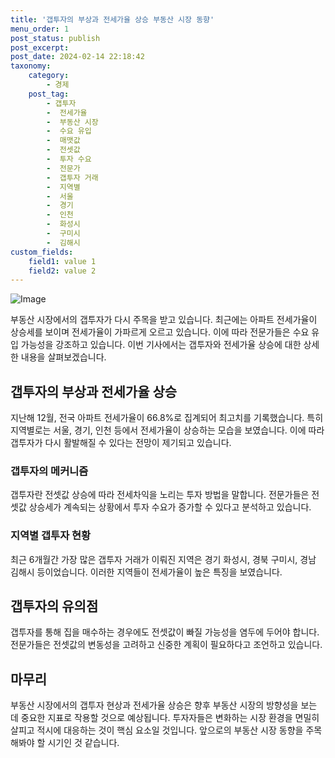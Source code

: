 ```yaml
---
title: '갭투자의 부상과 전세가율 상승 부동산 시장 동향'
menu_order: 1
post_status: publish
post_excerpt: 
post_date: 2024-02-14 22:18:42
taxonomy:
    category:
        - 경제
    post_tag:
        - 갭투자
        -  전세가율
        -  부동산 시장
        -  수요 유입
        -  매맷값
        -  전셋값
        -  투자 수요
        -  전문가
        -  갭투자 거래
        -  지역별
        -  서울
        -  경기
        -  인천
        -  화성시
        -  구미시
        -  김해시
custom_fields:
    field1: value 1
    field2: value 2
---
```


![Image](https://imgnews.pstatic.net/image/031/2024/02/14/0000812345_001_20240214050101088.jpg?type=w647)

부동산 시장에서의 갭투자가 다시 주목을 받고 있습니다. 최근에는 아파트 전세가율이 상승세를 보이며 전세가율이 가파르게 오르고 있습니다. 이에 따라 전문가들은 수요 유입 가능성을 강조하고 있습니다. 이번 기사에서는 갭투자와 전세가율 상승에 대한 상세한 내용을 살펴보겠습니다.
## 갭투자의 부상과 전세가율 상승
지난해 12월, 전국 아파트 전세가율이 66.8%로 집계되어 최고치를 기록했습니다. 특히 지역별로는 서울, 경기, 인천 등에서 전세가율이 상승하는 모습을 보였습니다. 이에 따라 갭투자가 다시 활발해질 수 있다는 전망이 제기되고 있습니다.
### 갭투자의 메커니즘
갭투자란 전셋값 상승에 따라 전세차익을 노리는 투자 방법을 말합니다. 전문가들은 전셋값 상승세가 계속되는 상황에서 투자 수요가 증가할 수 있다고 분석하고 있습니다.
### 지역별 갭투자 현황
최근 6개월간 가장 많은 갭투자 거래가 이뤄진 지역은 경기 화성시, 경북 구미시, 경남 김해시 등이었습니다. 이러한 지역들이 전세가율이 높은 특징을 보였습니다.
## 갭투자의 유의점
갭투자를 통해 집을 매수하는 경우에도 전셋값이 빠질 가능성을 염두에 두어야 합니다. 전문가들은 전셋값의 변동성을 고려하고 신중한 계획이 필요하다고 조언하고 있습니다.
## 마무리
부동산 시장에서의 갭투자 현상과 전세가율 상승은 향후 부동산 시장의 방향성을 보는 데 중요한 지표로 작용할 것으로 예상됩니다. 투자자들은 변화하는 시장 환경을 면밀히 살피고 적시에 대응하는 것이 핵심 요소일 것입니다. 앞으로의 부동산 시장 동향을 주목해봐야 할 시기인 것 같습니다.
